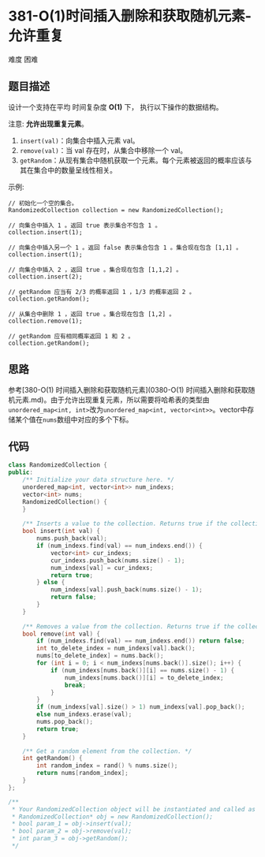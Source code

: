 # 381-O(1)时间插入删除和获取随机元素-允许重复

难度 困难



## 题目描述

设计一个支持在平均 时间复杂度 **O(1)** 下， 执行以下操作的数据结构。

注意: **允许出现重复元素**。

1. `insert(val)`：向集合中插入元素 val。
2. `remove(val)`：当 val 存在时，从集合中移除一个 val。
3. `getRandom`：从现有集合中随机获取一个元素。每个元素被返回的概率应该与其在集合中的数量呈线性相关。

示例:
```
// 初始化一个空的集合。
RandomizedCollection collection = new RandomizedCollection();

// 向集合中插入 1 。返回 true 表示集合不包含 1 。
collection.insert(1);

// 向集合中插入另一个 1 。返回 false 表示集合包含 1 。集合现在包含 [1,1] 。
collection.insert(1);

// 向集合中插入 2 ，返回 true 。集合现在包含 [1,1,2] 。
collection.insert(2);

// getRandom 应当有 2/3 的概率返回 1 ，1/3 的概率返回 2 。
collection.getRandom();

// 从集合中删除 1 ，返回 true 。集合现在包含 [1,2] 。
collection.remove(1);

// getRandom 应有相同概率返回 1 和 2 。
collection.getRandom();
```


## 思路

参考[380-O(1) 时间插入删除和获取随机元素](0380-O(1) 时间插入删除和获取随机元素.md)。由于允许出现重复元素，所以需要将哈希表的类型由`unordered_map<int, int>`改为`unordered_map<int, vector<int>>`。vector中存储某个值在`nums`数组中对应的多个下标。



## 代码

```c++
class RandomizedCollection {
public:
    /** Initialize your data structure here. */
    unordered_map<int, vector<int>> num_indexs;
    vector<int> nums;
    RandomizedCollection() {
    }
    
    /** Inserts a value to the collection. Returns true if the collection did not already contain the specified element. */
    bool insert(int val) {
        nums.push_back(val);
        if (num_indexs.find(val) == num_indexs.end()) {
            vector<int> cur_indexs;
            cur_indexs.push_back(nums.size() - 1);
            num_indexs[val] = cur_indexs;
            return true;
        } else {
            num_indexs[val].push_back(nums.size() - 1);
            return false;
        }
    }
    
    /** Removes a value from the collection. Returns true if the collection contained the specified element. */
    bool remove(int val) {
        if (num_indexs.find(val) == num_indexs.end()) return false;
        int to_delete_index = num_indexs[val].back();
        nums[to_delete_index] = nums.back();
        for (int i = 0; i < num_indexs[nums.back()].size(); i++) {
            if (num_indexs[nums.back()][i] == nums.size() - 1) {
                num_indexs[nums.back()][i] = to_delete_index;
                break;
            }
        }
        if (num_indexs[val].size() > 1) num_indexs[val].pop_back();
        else num_indexs.erase(val);
        nums.pop_back();
        return true; 
    }
    
    /** Get a random element from the collection. */
    int getRandom() {
        int random_index = rand() % nums.size();
        return nums[random_index];
    }
};

/**
 * Your RandomizedCollection object will be instantiated and called as such:
 * RandomizedCollection* obj = new RandomizedCollection();
 * bool param_1 = obj->insert(val);
 * bool param_2 = obj->remove(val);
 * int param_3 = obj->getRandom();
 */
```

